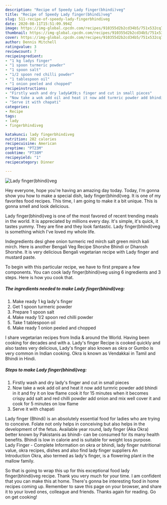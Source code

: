 ```yaml
---
description: "Recipe of Speedy Lady finger(bhindi)veg"
title: "Recipe of Speedy Lady finger(bhindi)veg"
slug: 511-recipe-of-speedy-lady-fingerbhindiveg
date: 2020-08-11T15:51:09.994Z
image: https://img-global.cpcdn.com/recipes/910355d2b2cd34b5/751x532cq70/lady-fingerbhindiveg-recipe-main-photo.jpg
thumbnail: https://img-global.cpcdn.com/recipes/910355d2b2cd34b5/751x532cq70/lady-fingerbhindiveg-recipe-main-photo.jpg
cover: https://img-global.cpcdn.com/recipes/910355d2b2cd34b5/751x532cq70/lady-fingerbhindiveg-recipe-main-photo.jpg
author: Dennis Mitchell
ratingvalue: 3
reviewcount: 7
recipeingredient:
- "1 kg ladys finger"
- "1 spoon turmeric powder"
- "1 spoon salt"
- "1/2 spoon red chilli powder"
- "1 tablespoon oil"
- "1 onion peeled and chopped"
recipeinstructions:
- "Firstly wash and dry lady&#39;s finger and cut in small pieces"
- "Now take a wok add oil and heat it now add turmric powder add bhindi in it and fry it on low flame cook it for 15 minutes when it becomes crispy add salt and red chilli powder add onion and mix well cover it and cook for 5 minutes on low flame"
- "Serve it with chapati"
categories:
- Recipe
tags:
- lady
- fingerbhindiveg

katakunci: lady fingerbhindiveg 
nutrition: 282 calories
recipecuisine: American
preptime: "PT23M"
cooktime: "PT38M"
recipeyield: "1"
recipecategory: Dinner

---
```



![Lady finger(bhindi)veg](https://img-global.cpcdn.com/recipes/910355d2b2cd34b5/751x532cq70/lady-fingerbhindiveg-recipe-main-photo.jpg)

Hey everyone, hope you're having an amazing day today. Today, I'm gonna show you how to make a special dish, lady finger(bhindi)veg. It is one of my favorites food recipes. This time, I am going to make it a bit unique. This is gonna smell and look delicious.

Lady finger(bhindi)veg is one of the most favored of recent trending meals in the world. It is appreciated by millions every day. It's simple, it's quick, it tastes yummy. They are fine and they look fantastic. Lady finger(bhindi)veg is something which I've loved my whole life.

Indegredients desi ghee onion turmeric red mirch salt green mirch kali mirch. Here is another Bengali Veg Recipe Shorshe Bhindi or Dharosh Shorshe. It is very delicious Bengali vegetarian recipe with Lady finger and mustard paste.


To begin with this particular recipe, we have to first prepare a few components. You can cook lady finger(bhindi)veg using 6 ingredients and 3 steps. Here is how you cook that.

<!--inarticleads1-->

##### The ingredients needed to make Lady finger(bhindi)veg:

1. Make ready 1 kg lady&#39;s finger
1. Get 1 spoon turmeric powder
1. Prepare 1 spoon salt
1. Make ready 1/2 spoon red chilli powder
1. Take 1 tablespoon oil
1. Make ready 1 onion peeled and chopped


I share vegetarian recipes from India &amp; around the World. Having been cooking for decades and with a. Lady&#39;s finger Recipe is cooked quickly and also tastes very delicious, Lady&#39;s finger also known as okra or Gumbo is very common in Indian cooking. Okra is known as Vendakkai in Tamil and Bhindi in Hindi. 

<!--inarticleads2-->

##### Steps to make Lady finger(bhindi)veg:

1. Firstly wash and dry lady&#39;s finger and cut in small pieces
1. Now take a wok add oil and heat it now add turmric powder add bhindi in it and fry it on low flame cook it for 15 minutes when it becomes crispy add salt and red chilli powder add onion and mix well cover it and cook for 5 minutes on low flame
1. Serve it with chapati


Lady finger (Bhindi) is an absolutely essential food for ladies who are trying to conceive. Folate not only helps in conceiving but also helps in the development of the fetus. Available year round, lady finger (Aka Okra) better known by Pakistanis as bhindi- can be consumed for its many health benefits. Bhindi is low in calorie and is suitable for weight loss purpose. Lady Finger - Complete Information on okra or bhindi, lady finger nutritional value, okra recipes, dishes and also find lady finger suppliers An Introduction Okra, also termed as lady&#39;s finger, is a flowering plant in the mallow family. 

So that is going to wrap this up for this exceptional food lady finger(bhindi)veg recipe. Thank you very much for your time. I am confident that you can make this at home. There's gonna be interesting food in home recipes coming up. Remember to save this page on your browser, and share it to your loved ones, colleague and friends. Thanks again for reading. Go on get cooking!
